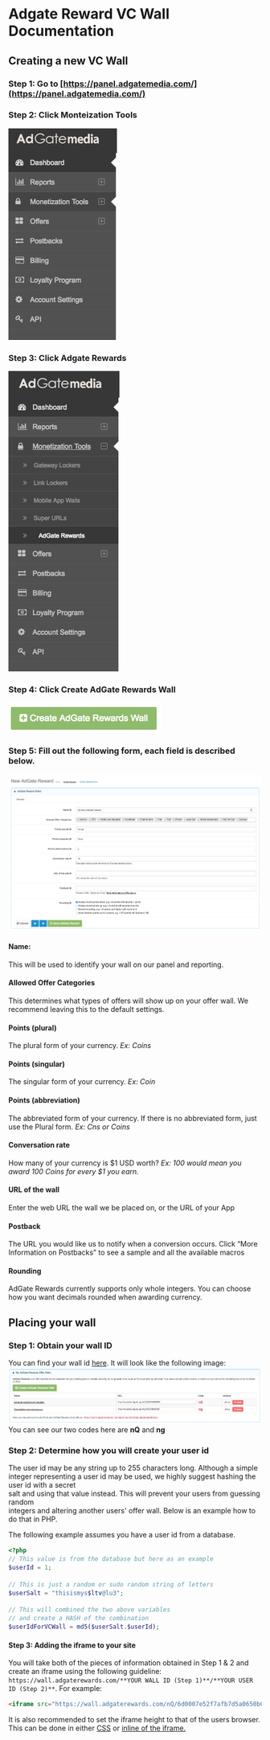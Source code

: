# Adgate Reward VC Wall Documentation

## Creating a new VC Wall
### Step 1: Go to [https://panel.adgatemedia.com/](https://panel.adgatemedia.com/)
### Step 2: Click Monteization Tools
![Alt text](/Click_Money_Tools.png?raw=true "Click 'Monetization Tools'")
### Step 3: Click Adgate Rewards
![Alt text](/Click_Adgate_Reward.png?raw=true "Click 'Adgate Rewards'")
### Step 4: Click Create AdGate Rewards Wall
![Alt text](/Create_Adgate_Rewards_Wall.png?raw=true "Click 'Create AdGate Rewards Wall'")
### Step 5: Fill out the following form, each field is described below.
![Alt text](/New_VC_Wall.png?raw=true "New VC Wall")
#### Name:
This	will	be	used	to	identify	your	wall	on	our	panel	and	reporting.
#### Allowed Offer Categories
This	determines	what	types	of	offers	will	show	up	on	your offer	wall.	We	recommend	leaving	this	to	the default	settings.
#### Points (plural)
The	plural	form	of	your	currency.	*Ex: Coins*
#### Points (singular)
The	singular	form	of	your	currency.	*Ex:	Coin*
#### Points (abbreviation)
The	abbreviated	form	of	your	currency.	If	there	is	no	abbreviated	form,	just	use	the	Plural form.	*Ex:	Cns	or	Coins*
#### Conversation rate
How	many	of	your	currency	is	$1	USD	worth?	*Ex:	100	would	mean you	award	100	Coins	for	every	$1	you	earn.*
#### URL of the wall
Enter	the	web	URL	the	wall	we	be	placed	on,	or	the	URL	of	your	App
#### Postback
The	URL	you	would	like	us	to	notify	when	a	conversion occurs.	Click	“More	Information	on	Postbacks” to	see	a	sample and	all	the	available	macros
#### Rounding
AdGate	Rewards	currently	supports	only	whole	integers.	You	can	choose how	you	want	decimals	rounded	when	awarding currency.

## Placing your wall
### Step 1: Obtain your wall ID
You can find your wall id [here](https://panel.adgatemedia.com/affiliate/vc-walls). It will look like the following image:
![Alt text](/Wall_Code_Example.png?raw=true "Wall code example")
You can see our two codes here are **nQ** and **ng**
### Step 2: Determine how you will create your user id
The	user	id	may	be	any	string	up	to	255	characters	long.	Although	a	simple	integer	
representing	a	user	id	may	be	used,	we	highly	suggest	hashing	the	user	id	with	a	secret	
salt	and	using	that	value	instead.	This	will	prevent	your	users	from	guessing	random	
integers	and	altering	another	users'	offer	wall. Below is an example how to do that in PHP.

The following example assumes you have a user id from a database.
```php
<?php
// This value is from the database but here as an example
$userId = 1;

// This is just a random or sudo random string of letters
$userSalt = "thisismys$ltv@lu3";

// This will combined the two above variables
// and create a HASH of the combination
$userIdForVCWall = md5($userSalt.$userId);
```

#### Step 3: Adding the iframe to your site
You will take both of the pieces of information obtained in Step 1 & 2 and create an iframe using the following guideline: `https://wall.adgaterewards.com/**YOUR WALL ID (Step 1)**/**YOUR USER ID (Step 2)**`. For example:
```html
<iframe src="https://wall.adgaterewards.com/nQ/6d0007e52f7afb7d5a0650b0ffb8a4d1"></iframe>
```

It is also recommended to set the iframe height to that of the users browser. This can be done in either [CSS](http://www.tagindex.net/css/frame/width_height.html) or [inline of the iframe.](http://www.w3schools.com/tags/att_iframe_height.asp)
